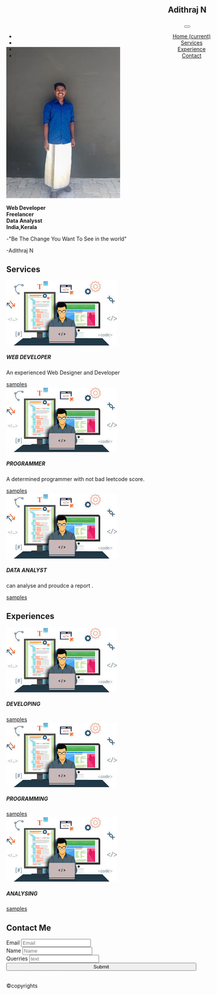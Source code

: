 <!DOCKTYPE html>
<html lang="en" style="scroll-behavior: smooth;">
<head>
    <meta charset="UTF-8">
    <meta name="viewport" content="width=device-width, initial-scale=1.0">
    <title>Document</title>
    <link rel="stylesheet" href="https://cdn.jsdelivr.net/npm/bootstrap@4.0.0/dist/css/bootstrap.min.css" integrity="sha384-Gn5384xqQ1aoWXA+058RXPxPg6fy4IWvTNh0E263XmFcJlSAwiGgFAW/dAiS6JXm" crossorigin="anonymous">
</head>
<body >
<header class=" bg-dark" style="position:fixed; width:100% ;z-index:1 ;">
    <div class="row text-white">
        <div class="col-md-6 col-9 p-4 pl-5 ">
            <h2>Adithraj N</h2>
        </div>
        <div class="col-md-6 my-auto">
            <nav class="navbar navbar-expand-lg navbar-light bg-dark">
              <button class="navbar-toggler ml-auto" type="button" data-toggle="collapse" data-target="#navbarSupportedContent" aria-controls="navbarSupportedContent" aria-expanded="false" aria-label="Toggle navigation">
                <span class="navbar-toggler-icon"></span>
              </button>
                <div class="collapse navbar-collapse " id="navbarSupportedContent">
                  <ul class="navbar-nav my-auto">
                    <li class="nav-item active">
                      <a class="nav-link text-white" href="#home">Home <span class="sr-only">(current)</span></a>
                    </li>
                    <li class="nav-item">
                      <a class="nav-link text-white" href="#services">Services</a>
                    </li>
                    <li class="nav-item">
                      <a class="nav-link text-white" href="#experience">Experience</a>
                    </li><li class="nav-item">
                      <a class="nav-link text-white" href="#contact">Contact</a>
                    </li>
                  </ul>
                </div>
              </nav>
        </div>
    </div>
</header>    
<section  id="home" style="padding-top: 10em;">
  <div class="container">
    <div class="row align-items-center">
      <div class="md-6">
        <img src="IMG_20230824_121548~2.jpg" class="img-fluid rounded-circle" style="height:10%;height:10%" >
      </div>
      <div class="md=6 pl-5">
        <p ><b>Web Developer<br>
        Freelancer<br>
        Data Analysst<br>
        India,Kerala</p></b>
        <p>-"Be The Change You Want To See in the world"</p>
        <p>-Adithraj N</p>
      </div>
    </div>
  </div>
</section>
<section class="bg-light p-5" id="services">
  <div class="container ">
    <h2 class="text-center">Services</h2>
    <div class="row ">
     <div class="card-deck col-md-4">
      <div class="card text-center" >
        <img class="card-img-top" src="W.PNG" alt="Card image cap">
        <div class="card-body">
          <h5 class="card-title ">WEB DEVELOPER</h5>
          <p class="card-text">An experienced Web Designer and Developer</p>
          <a href="#" class="btn btn-secondary">samples</a>
        </div>
      </div>
     </div>
      <div class="card-deck col-md-4">
      <div class="card text-center" >
        <img class="card-img-top  " src="W.PNG" alt="Card image cap">
        <div class="card-body">
          <h5 class="card-title">PROGRAMMER</h5>
          <p class="card-text">A determined programmer with not bad leetcode score.</p>
          <a href="https://leetcode.com/list" class="btn btn-secondary">samples</a>
        </div>
      </div>
     </div>
     <div class="card-deck col-md-4">
      <div class="card text-center" >
        <img class="card-img-top" src="W.PNG" alt="Card image cap">
        <div class="card-body">
          <h5 class="card-title ">DATA ANALYST</h5>
          <p class="card-text">can analyse and proudce a report .</p>
          <a href="#" class="btn btn-secondary">samples</a>
        </div>
      </div>
     </div>
    </div>
  </div>
</section>
<section class="bg-light p-5" id="experience">
  <div class="container ">
    <h2 class="text-center">Experiences</h2>
    <div class="row ">
     <div class="card-deck col-md-4">
      <div class="card text-center" >
        <img class="card-img-top" src="W.PNG" alt="Card image cap">
        <div class="card-body">
          <h5 class="card-title ">DEVELOPING</h5>
          <a href="#" class="btn btn-secondary">samples</a>
        </div>
      </div>
     </div>
      <div class="card-deck col-md-4">
      <div class="card text-center" >
        <img class="card-img-top  " src="W.PNG" alt="Card image cap">
        <div class="card-body">
          <h5 class="card-title">PROGRAMMING</h5>
          <a href="https://leetcode.com/list" class="btn btn-secondary">samples</a>
        </div>
      </div>
     </div>
     <div class="card-deck col-md-4">
      <div class="card text-center" >
        <img class="card-img-top" src="W.PNG" alt="Card image cap">
        <div class="card-body">
          <h5 class="card-title ">ANALYSING</h5>
          <a href="#" class="btn btn-secondary">samples</a>
        </div>
      </div>
     </div>
    </div>
  </div>
</section>
<section class="bg-light p-5" id="contact">
  <div class="container">
  <h2 class="text-center">Contact Me</h2>  
  <div class="row">
    <form class="row ">
      <div class="col-md-12">
        <label for="inputEmail4" class="form-label">Email</label>
        <input type="email" class="form-control" placeholder="Email" id="inputEmail4">
      </div>
      <div class="col-md-12">
        <label for="inputName" class="form-label">Name</label>
        <input type="text" class="form-control" placeholder="Name" id="inputname">
      </div>
      <div class="col-12">
        <label for="inputAddress" class="form-label">Querries</label>
        <input type="text" class="form-control" id="inputq" placeholder="text">
      </div>  
      <div class="col-12 text-center p-3 ">
        <button type="submit" class="btn btn-secondary" style="width:100%">Submit</button>
      </div>
    </form>
  </div> 
  </div>
</section>
<footer class="bg-dark ">
  <div class="container">
    <div class="row">
      <div class="col-md-12 text-white text-center p-3">
       <a href="https://www.facebook.com" style="color:white;text-decoration:none;"><i>facebook</i></a>&emsp;
       <a href="https://www.instagram.com/n_adithraj" style="color:white;text-decoration:none;" ><em>instagram</em></a>
        <p>&copy;copyrights</p>
      </div>
    </div>
  </div>
</footer>
<script src="https://code.jquery.com/jquery-3.2.1.slim.min.js" integrity="sha384-KJ3o2DKtIkvYIK3UENzmM7KCkRr/rE9/Qpg6aAZGJwFDMVNA/GpGFF93hXpG5KkN" crossorigin="anonymous"></script>
<script src="https://cdn.jsdelivr.net/npm/popper.js@1.12.9/dist/umd/popper.min.js" integrity="sha384-ApNbgh9B+Y1QKtv3Rn7W3mgPxhU9K/ScQsAP7hUibX39j7fakFPskvXusvfa0b4Q" crossorigin="anonymous"></script>
<script src="https://cdn.jsdelivr.net/npm/bootstrap@4.0.0/dist/js/bootstrap.min.js" integrity="sha384-JZR6Spejh4U02d8jOt6vLEHfe/JQGiRRSQQxSfFWpi1MquVdAyjUar5+76PVCmYl" crossorigin="anonymous"></script>
</body>
</html>
